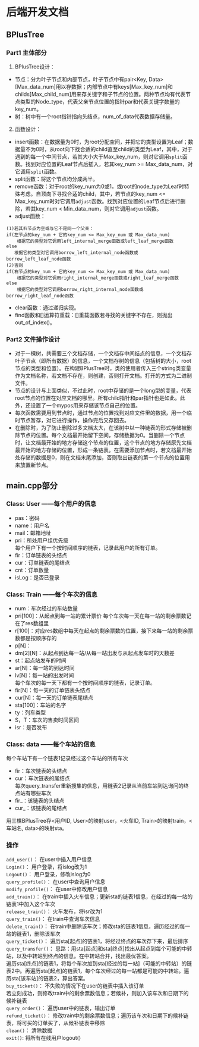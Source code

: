 后端开发文档
=====
BPlusTree
-----
### Part1 主体部分
1. BPlusTree设计：  
- 节点：分为叶子节点和内部节点，叶子节点中有pair<Key, Data>[Max_data_num]用以存数据；内部节点中有keys[Max_key_num]和childs[Max_child_num]用来存关键字和子节点的位置。两种节点均有代表节点类型的Node_type，代表父亲节点位置的指针par和代表关键字数量的key_num。  
- 树：树中有一个root指针指向头结点，num_of_data代表数据存储量。  
2. 函数设计：
- insert函数：在数据量为0时，为root分配空间，并把它的类型设置为Leaf；数据量不为0时，从root向下找合适的child直至child的类型为Leaf，其中，对于遇到的每一个中间节点，若其大小大于Max_key_num，则对它调用`split`函数。找到对应位置的Leaf节点后插入，若其key_num >= Max_data_num，对它调用`split`函数。
- split函数：将这个节点均分成两半。
- remove函数：对于root的key_num为0或1，或root的node_type为Leaf时特殊考虑。自顶向下寻找合适的child，其中，若节点的key_num <= Max_key_num时对它调用`adjust`函数。找到对应位置的Leaf节点后进行删除，若其key_num < Min_data_num，则对它调用`adjust`函数。
- adjust函数：  
```
(1)若其右节点为空或与它不是同一个父亲：  
if(左节点的key_num + 它的key_num <= Max_key_num 或 Max_data_num)  
    根据它的类型对它调用left_internal_merge函数或left_leaf_merge函数  
else  
   根据它的类型对它调用borrow_left_internal_node函数或borrow_left_leaf_node函数  
(2)否则  
if(右节点的key_num + 它的key_num <= Max_key_num 或 Max_data_num)  
    根据它的类型对它调用right_internal_merge函数或right_leaf_merge函数  
else  
    根据它的类型对它调用borrow_right_internal_node函数或borrow_right_leaf_node函数
```
- clear函数：通过递归实现。
- find函数和[]运算符重载：[]重载函数若寻找的关键字不存在，则抛出out_of_index()。

### Part2 文件操作设计
+ 对于一棵树，共需要三个文档存储，一个文档存中间结点的信息，一个文档存叶子节点（即所有数据）的信息，一个文档存树的信息（包括树的大小，root节点的类型和位置）。在构建BPlusTree时，类的使用者传入三个string类变量作为文档名称，若文档不存在，则创建，否则打开文档。打开的方式为二进制文件。
+ 节点的设计与上面类似，不过此时，root中存储的是一个long型的变量，代表root节点的位置在对应文档的哪里。所有child指针和par指针也是如此。此外，还设置了一个mypos用来存储该节点自己的位置。
+ 每次函数需要用到节点时，通过节点的位置找到对应文件里的数据，用一个临时节点暂存，对它进行操作，操作完后又存回去。
+ 在删除时，为了防止删除过多文档太大，在该树中以一种链表的形式存储被删除节点的位置。每个文档最开始留下空间，存储数据为0。当删除一个节点时，让文档最开始的地方存储这个节点的位置，这个节点的地方存储原先文档最开始的地方存储的位置，形成一条链表。在需要添加节点时，若文档最开始处存储的数据是0，则在文档末尾添加，否则取出链表的第一个节点的位置用来放置新节点。

main.cpp部分
-----
### Class: User ——每个用户的信息
+ pas：密码  
+ name：用户名  
+ mail：邮箱地址  
+ pri：所处用户组优先级  
每个用户下有一个按时间顺序的链表，记录此用户的所有订单。  
+ fir：订单链表的头结点  
+ cur：订单链表的尾结点  
+ cnt：订单数量  
+ isLog：是否已登录  


### Class: Train ——每个车次的信息
+ num：车次经过的车站数量
+ pri[100]：从起点到每一站的累计票价
每个车次每一天在每一站的剩余票数记在了res数组里
+ r[100]：对应res数组中每天在起点的剩余票数的位置，接下来每一站的剩余票数都是按顺序存的
+ p[N]：
+ dm[2][N]：从起点到达每一站/从每一站出发与从起点发车时的天数差
+ st：起点站发车的时间
+ ar[N]：每一站的到达时间
+ lv[N]：每一站的出发时间  
每个车次的每一天下都有一个按时间顺序的链表，记录订单。
+ fir[N]：每一天的订单链表头结点
+ cur[N]：每一天的订单链表尾结点
+ sta[100]：车站的名字
+ ty：列车类型
+ S，T：车次的售卖时间区间
+ isr：是否发布


### Class: data ——每个车站的信息
每个车站下有一个链表1记录经过这个车站的所有车次
+ fir：车次链表的头结点
+ cur：车次链表的尾结点  
每次query_transfer重新搜集的信息，用链表2记录从当前车站到达询问的终点站有哪些车次
+ fir_：该链表的头结点
+ cur_：该链表的尾结点


用三棵BPlusTree存<用户ID, User>的映射user，<火车ID, Train>的映射train，<车站名, data>的映射sta。


### 操作
`add_user()`：
在user中插入用户信息  
`Login()`：
用户登录，将islog改为1  
`Logout()`：
用户登录，修改islog为0  
`query_profile()`：
在user中查询用户信息  
`modify_profile()`：
在user中修改用户信息  
`add_train()`：
在train中插入火车信息；更新sta的链表1信息，在经过的每一站的链表1中加入这个车次  
`release_train()`：
火车发布，将isr改为1  
`query_train()`：
在train中查询车次信息  
`delete_train()`：
在train中删除该车次；修改sta的链表1信息，遍历经过的每一站的链表1，删除该车次  
`query_ticket()`：
遍历sta[起点]的链表1，将经过终点的车次存下来，最后排序  
`query_transfer()`：
思路：用sta[起点]和sta[终点]找出从起点到每个可能的中转站，以及中转站到终点的信息。在中转站合并，找出最优答案。  
遍历sta[终点]的链表1，将每个车次加到sta[经过的每一站]（可能的中转站）的链表2中。再遍历sta[起点]的链表1，每个车次经过的每一站都是可能的中转站。遍历sta[该车站]的链表2，算出答案。  
`buy_ticket()`：
不失败的情况下在user的链表中插入该订单  
若立刻成功，则修改train中的剩余票数信息；若候补，则加入该车次和日期下的候补链表  
`query_order()`：
遍历user中的链表，输出订单  
`refund_ticket()`：
修改train中的剩余票数信息；遍历该车次和日期下的候补链表，将可买的订单买了，从候补链表中移除  
`clean()`：
清除数据  
`exit()`:
将所有在线用户logout()  